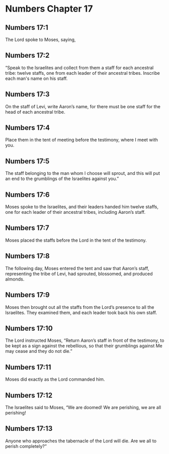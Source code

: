 # Numbers Chapter 17

## Numbers 17:1
The Lord spoke to Moses, saying,

## Numbers 17:2
“Speak to the Israelites and collect from them a staff for each ancestral tribe: twelve staffs, one from each leader of their ancestral tribes. Inscribe each man's name on his staff.

## Numbers 17:3
On the staff of Levi, write Aaron’s name, for there must be one staff for the head of each ancestral tribe.

## Numbers 17:4
Place them in the tent of meeting before the testimony, where I meet with you.

## Numbers 17:5
The staff belonging to the man whom I choose will sprout, and this will put an end to the grumblings of the Israelites against you.”

## Numbers 17:6
Moses spoke to the Israelites, and their leaders handed him twelve staffs, one for each leader of their ancestral tribes, including Aaron’s staff.

## Numbers 17:7
Moses placed the staffs before the Lord in the tent of the testimony.

## Numbers 17:8
The following day, Moses entered the tent and saw that Aaron’s staff, representing the tribe of Levi, had sprouted, blossomed, and produced almonds.

## Numbers 17:9
Moses then brought out all the staffs from the Lord’s presence to all the Israelites. They examined them, and each leader took back his own staff.

## Numbers 17:10
The Lord instructed Moses, “Return Aaron’s staff in front of the testimony, to be kept as a sign against the rebellious, so that their grumblings against Me may cease and they do not die.”

## Numbers 17:11
Moses did exactly as the Lord commanded him.

## Numbers 17:12
The Israelites said to Moses, “We are doomed! We are perishing, we are all perishing!

## Numbers 17:13
Anyone who approaches the tabernacle of the Lord will die. Are we all to perish completely?”
